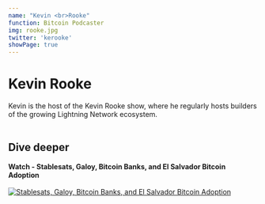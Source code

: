 ```yaml
---
name: "Kevin <br>Rooke"
function: Bitcoin Podcaster
img: rooke.jpg
twitter: 'kerooke'
showPage: true
---
```


# Kevin Rooke
 
Kevin is the host of the Kevin Rooke show, where he regularly hosts builders of the growing Lightning Network ecosystem.
<br><br>

## Dive deeper


<div class="grid grid-cols-2 gap-5">
<div class="p-3 my-2">

**Watch - Stablesats, Galoy, Bitcoin Banks, and El Salvador Bitcoin Adoption**<br><br>
[ ![Stablesats, Galoy, Bitcoin Banks, and El Salvador Bitcoin Adoption](/content/nicolas1.png)](https://www.youtube.com/watch?v=qQBnfPmLbss/)
</div>

</div>

<br>




